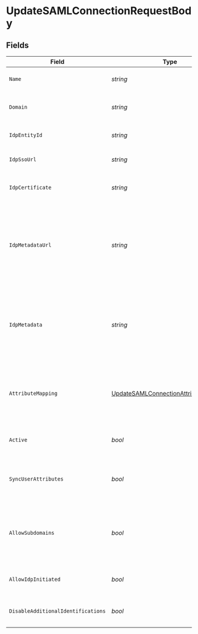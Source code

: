 # UpdateSAMLConnectionRequestBody


## Fields

| Field                                                                                                                               | Type                                                                                                                                | Required                                                                                                                            | Description                                                                                                                         | Example                                                                                                                             |
| ----------------------------------------------------------------------------------------------------------------------------------- | ----------------------------------------------------------------------------------------------------------------------------------- | ----------------------------------------------------------------------------------------------------------------------------------- | ----------------------------------------------------------------------------------------------------------------------------------- | ----------------------------------------------------------------------------------------------------------------------------------- |
| `Name`                                                                                                                              | *string*                                                                                                                            | :heavy_minus_sign:                                                                                                                  | The name of the new SAML Connection                                                                                                 | Example SAML Connection                                                                                                             |
| `Domain`                                                                                                                            | *string*                                                                                                                            | :heavy_minus_sign:                                                                                                                  | The domain to use for the new SAML Connection                                                                                       | example.com                                                                                                                         |
| `IdpEntityId`                                                                                                                       | *string*                                                                                                                            | :heavy_minus_sign:                                                                                                                  | The entity id as provided by the IdP                                                                                                | entity_123                                                                                                                          |
| `IdpSsoUrl`                                                                                                                         | *string*                                                                                                                            | :heavy_minus_sign:                                                                                                                  | The SSO url as provided by the IdP                                                                                                  | https://idp.example.com/sso                                                                                                         |
| `IdpCertificate`                                                                                                                    | *string*                                                                                                                            | :heavy_minus_sign:                                                                                                                  | The x509 certificated as provided by the IdP                                                                                        | MIIDBTCCAe2gAwIBAgIQ...                                                                                                             |
| `IdpMetadataUrl`                                                                                                                    | *string*                                                                                                                            | :heavy_minus_sign:                                                                                                                  | The URL which serves the IdP metadata. If present, it takes priority over the corresponding individual properties and replaces them | https://idp.example.com/metadata                                                                                                    |
| `IdpMetadata`                                                                                                                       | *string*                                                                                                                            | :heavy_minus_sign:                                                                                                                  | The XML content of the IdP metadata file. If present, it takes priority over the corresponding individual properties                | <EntityDescriptor>...</EntityDescriptor>                                                                                            |
| `AttributeMapping`                                                                                                                  | [UpdateSAMLConnectionAttributeMapping](../../Models/Operations/UpdateSAMLConnectionAttributeMapping.md)                             | :heavy_minus_sign:                                                                                                                  | Define the atrtibute name mapping between Identity Provider and Clerk's user properties                                             |                                                                                                                                     |
| `Active`                                                                                                                            | *bool*                                                                                                                              | :heavy_minus_sign:                                                                                                                  | Activate or de-activate the SAML Connection                                                                                         | true                                                                                                                                |
| `SyncUserAttributes`                                                                                                                | *bool*                                                                                                                              | :heavy_minus_sign:                                                                                                                  | Controls whether to update the user's attributes in each sign-in                                                                    | false                                                                                                                               |
| `AllowSubdomains`                                                                                                                   | *bool*                                                                                                                              | :heavy_minus_sign:                                                                                                                  | Allow users with an email address subdomain to use this connection in order to authenticate                                         | true                                                                                                                                |
| `AllowIdpInitiated`                                                                                                                 | *bool*                                                                                                                              | :heavy_minus_sign:                                                                                                                  | Enable or deactivate IdP-initiated flows                                                                                            | false                                                                                                                               |
| `DisableAdditionalIdentifications`                                                                                                  | *bool*                                                                                                                              | :heavy_minus_sign:                                                                                                                  | Enable or deactivate additional identifications                                                                                     |                                                                                                                                     |